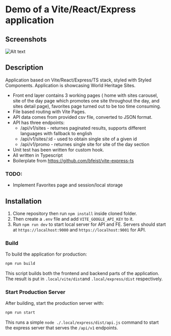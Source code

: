 # Demo of a Vite/React/Express application

## Screenshots

![Alt text](https://i.postimg.cc/rwGqfstn/Screenshot-2025-04-25-at-14-33-41.png "Screenshot")





## Description

Application based on Vite/React/Express/TS stack, styled with Styled Components. Application is showcasing World Heritage Sites.
- Front end layer contains 3 working pages ( home with sites carousel, site of the day page which promotes one site throughout the day, and sites detail page), favorites page turned out to be too time consuming.
- File based routing with Vite Pages.
- API data comes from provided csv file, converted to JSON format.
- API has three endpoints:
  - /api/v1/sites - returnes paginated results, supports different languages with fallback to english
  - /api/v1/sites/:id - used to obtain single site of a given id
  - /api/v1/promo - returnes single site for site of the day section
- Unit test has been written for custom hook.
- All written in Typescript
- Boilerplate from https://github.com/bfeist/vite-express-ts

### TODO:

- Implement Favorites page and session/local storage

## Installation

1. Clone repository then run `npm install` inside cloned folder.
2. Then create a `.env` file and add `VITE_GOOGLE_API_KEY` to it.
3. Run `npm run dev` to start local server for API and FE. Servers should start at `https://localhost:9000` and `https://localhost:9001` for API.


### Build

To build the application for production:

```bash
npm run build
```

This script builds both the frontend and backend parts of the application. The result is put in `.local/vite/dist`and `.local/express/dist` respectively.

### Start Production Server

After building, start the production server with:

```bash
npm run start
```

This runs a simple `node ./.local/express/dist/api.js` command to start the express server that serves the `/api/v1` endpoints.

